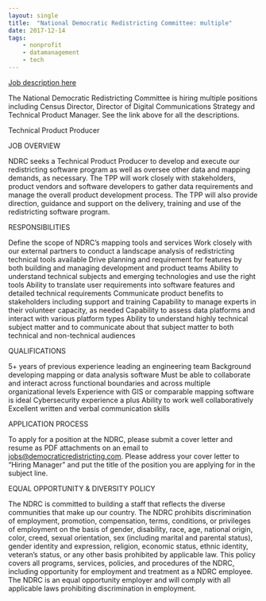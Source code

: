 ```yaml
---
layout: single
title:  "National Democratic Redistricting Committee: multiple"
date: 2017-12-14
tags: 
    - nonprofit
    - datamanagement
    - tech
---
```


[Job description here](https://democraticredistricting.com/careers/)

The National Democratic Redistricting Committee is hiring multiple positions including Census Director, Director of Digital Communications Strategy and Technical Product Manager.
See the link above for all the descriptions.

Technical Product Producer

JOB OVERVIEW

NDRC seeks a Technical Product Producer to develop and execute our redistricting software program as well as oversee other data and mapping demands, as necessary.  The TPP will work closely with stakeholders, product vendors and software developers to gather data requirements and manage the overall product development process.  The TPP will also provide direction, guidance and support on the delivery, training and use of the redistricting software program.

RESPONSIBILITIES

Define the scope of NDRC’s mapping tools and services
Work closely with our external partners to conduct a landscape analysis of redistricting technical tools available
Drive planning and requirement for features by both building and managing development and product teams
Ability to understand technical subjects and emerging technologies and use the right tools
Ability to translate user requirements into software features and detailed technical requirements
Communicate product benefits to stakeholders including support and training
Capability to manage experts in their volunteer capacity, as needed
Capability to assess data platforms and interact with various platform types
Ability to understand highly technical subject matter and to communicate about that subject matter to both technical and non-technical audiences
 
QUALIFICATIONS

5+ years of previous experience leading an engineering team
Background developing mapping or data analysis software
Must be able to collaborate and interact across functional boundaries and across multiple organizational levels
Experience with GIS or comparable mapping software is ideal
Cybersecurity experience a plus
Ability to work well collaboratively
Excellent written and verbal communication skills
 
APPLICATION PROCESS

To apply for a position at the NDRC, please submit a cover letter and resume as PDF attachments on an email to jobs@democraticredistricting.com. Please address your cover letter to “Hiring Manager” and put the title of the position you are applying for in the subject line.

EQUAL OPPORTUNITY & DIVERSITY POLICY

The NDRC is committed to building a staff that reflects the diverse communities that make up our country. The NDRC prohibits discrimination of employment, promotion, compensation, terms, conditions, or privileges of employment on the basis of gender, disability, race, age, national origin, color, creed, sexual orientation, sex (including marital and parental status), gender identity and expression, religion, economic status, ethnic identity, veteran’s status, or any other basis prohibited by applicable law. This policy covers all programs, services, policies, and procedures of the NDRC, including opportunity for employment and treatment as a NDRC employee. The NDRC is an equal opportunity employer and will comply with all applicable laws prohibiting discrimination in employment.
